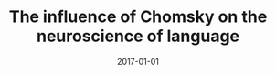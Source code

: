 ---
title: "The influence of Chomsky on the neuroscience of language"
collection: publications
permalink: /publication/2017_the-influence-of-chomsky-on-the-neuroscience-of-la
date: 2017-01-01
year: 2017
venue: 'The Cambridge Companion to Chomsky'
authors: 'Poeppel D'
number: '30'
citation: 'Poeppel D (2017). The influence of Chomsky on the neuroscience of language. In: The Cambridge Companion to Chomsky.'
category: 'chapter'
editor: 'J McGilvray (ed.)'
---